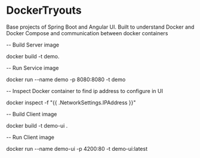 # DockerTryouts

Base projects of Spring Boot and Angular UI.
Built to understand Docker and Docker Compose and communication between docker containers

-- Build Server image

docker build -t demo.

-- Run Service image

docker run --name demo -p 8080:8080 -t demo

-- Inspect Docker container to find ip address to configure in UI

docker inspect -f "{{ .NetworkSettings.IPAddress }}" <containerid>



-- Build Client image

docker build -t demo-ui .

-- Run Client image

docker run --name demo-ui -p 4200:80 -t demo-ui:latest
